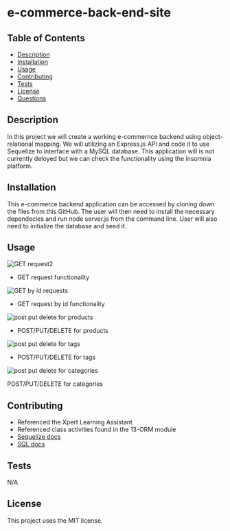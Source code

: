 # e-commerce-back-end-site

## Table of Contents

  * [Description](#description)
  * [Installation](#installation)
  * [Usage](#usage)
  * [Contributing](#contributing)
  * [Tests](#tests)
  * [License](#license)
  * [Questions](#questions)

## Description

In this project we will create a working e-commernce backend using object-relational mapping. 
We will utilizing an Express.js API and code it to use Sequelize to interface with a MySQL database. This application will is not currently deloyed but we can check the functionality using the insomnia platform.

## Installation

This e-commerce backend application can be accessed by cloning down the files from this GitHub. The user will then need to install the necessary dependecies and run node server.js from the command line. User will also need to initialize the database and seed it.

## Usage
![GET request2](https://github.com/aaront080/e-commerce-back-end-site/assets/143736506/39530ce8-a9b3-4ba2-bb78-6a5632f4edfb)

- GET request functionality

![GET by id requests](https://github.com/aaront080/e-commerce-back-end-site/assets/143736506/ab05f60d-8981-43bc-adea-7a6beab7ae30)

- GET request by id functionality

![post put delete for products](https://github.com/aaront080/e-commerce-back-end-site/assets/143736506/fd9c41c8-9e21-4499-9ab1-9afd60340cf3)

- POST/PUT/DELETE for products

![post put delete for tags](https://github.com/aaront080/e-commerce-back-end-site/assets/143736506/042ae1be-468d-4077-a79a-3113744fc44c)

- POST/PUT/DELETE for tags

![post put delete for categories](https://github.com/aaront080/e-commerce-back-end-site/assets/143736506/7dfe83ae-b015-4223-b2d7-e1b667bcf45b)

POST/PUT/DELETE for categories

## Contributing

- Referenced the Xpert Learning Assistant
- Referenced class activities found in the 13-ORM module
- [Sequelize docs](https://sequelize.org/docs/v6/getting-started/)
- [SQL docs](https://dev.mysql.com/doc/)
  
## Tests
N/A

## License

This project uses the MIT license.
